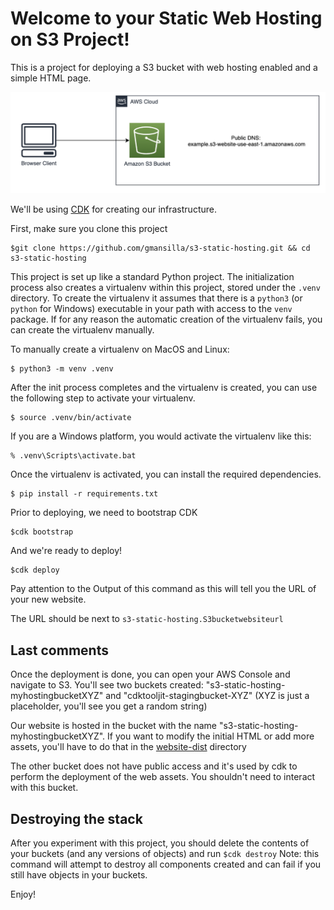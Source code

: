 
# Welcome to your Static Web Hosting on S3 Project!

This is a project for deploying a S3 bucket with web hosting enabled and a simple HTML page.

![](diagrams/s3HostingDiagram.png) 


We'll be using [CDK](https://docs.aws.amazon.com/cdk/latest/guide/home.html) for creating our infrastructure.

First, make sure you clone this project

```
$git clone https://github.com/gmansilla/s3-static-hosting.git && cd s3-static-hosting
```

This project is set up like a standard Python project.  The initialization
process also creates a virtualenv within this project, stored under the `.venv`
directory.  To create the virtualenv it assumes that there is a `python3`
(or `python` for Windows) executable in your path with access to the `venv`
package. If for any reason the automatic creation of the virtualenv fails,
you can create the virtualenv manually.

To manually create a virtualenv on MacOS and Linux:

```
$ python3 -m venv .venv
```

After the init process completes and the virtualenv is created, you can use the following
step to activate your virtualenv.

```
$ source .venv/bin/activate
```

If you are a Windows platform, you would activate the virtualenv like this:

```
% .venv\Scripts\activate.bat
```

Once the virtualenv is activated, you can install the required dependencies.

```
$ pip install -r requirements.txt
```

Prior to deploying, we need to bootstrap CDK

```
$cdk bootstrap
```

And we're ready to deploy!

```
$cdk deploy
```

Pay attention to the Output of this command as this will tell you the URL of your new website.

The URL should be next to ```s3-static-hosting.S3bucketwebsiteurl```

## Last comments ##
Once the deployment is done, you can open your AWS Console and navigate to S3.
You'll see two buckets created:
"s3-static-hosting-myhostingbucketXYZ" and "cdktooljit-stagingbucket-XYZ" (XYZ is just a placeholder, you'll see you get a random string)

Our website is hosted in the bucket with the name "s3-static-hosting-myhostingbucketXYZ". If you want to modify the initial HTML or add more assets, you'll have to do that in the [website-dist](https://github.com/gmansilla/s3-static-hosting/tree/main/website-dist) directory

The other bucket does not have public access and it's used by cdk to perform the deployment of the web assets. You shouldn't need to interact with this bucket.

## Destroying the stack ##

After you experiment with this project, you should delete the contents of your buckets (and any versions of objects) and run ```$cdk destroy```
Note: this command will attempt to destroy all components created and can fail if you still have objects in your buckets.

Enjoy!
